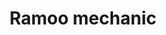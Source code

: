 ---
title: "Ramoo mechanic"
url: /karachi/ramoo-mechanic-w29r-3xp-f-c-area-punjab-colony-nazimabad-kara/
shop: shop
---